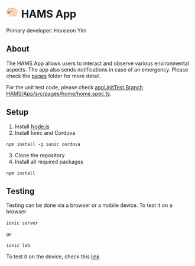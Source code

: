 # <a href="https://github.com/MajeedMirza/HAMS"><img border="0" alt="The Home Monitoring and Automation System" src="../Resources/icon.png" width="34" height="34" /></a> HAMS App
Primary developer: Hooseon Yim
## About
The HAMS App allows users to interact and observe various environmental aspects. The app also sends notifications in case of an emergency.
Please check the [pages](src/pages) folder for more detail.

For the unit test code, please check [appUnitTest Branch HAMS/App/src/pages/home/home.spec.ts](https://github.com/MajeedMirza/HAMS/blob/appUnitTest/App/src/pages/home/home.spec.ts).
## Setup
1. Install [Node.js](https://nodejs.org/en/)
2. Install Ionic and Cordova
```
npm install -g ionic cordova
```
3. Clone the repository
4. Install all required packages
```
npm install
```

## Testing
Testing can be done via a browser or a mobile device.
To test it on a browser
```
ionic server
```
or 
```
ionic lab
```

To test it on the device, check this [link](https://ionicframework.com/docs/intro/deploying/)
